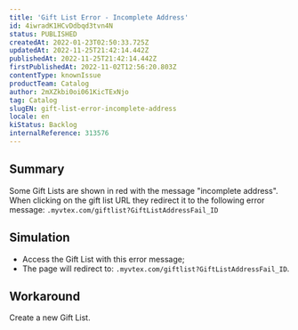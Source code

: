 ```yaml
---
title: 'Gift List Error - Incomplete Address'
id: 4iwradK1HCvDdbqd3tvn4N
status: PUBLISHED
createdAt: 2022-01-23T02:50:33.725Z
updatedAt: 2022-11-25T21:42:14.442Z
publishedAt: 2022-11-25T21:42:14.442Z
firstPublishedAt: 2022-11-02T12:56:20.803Z
contentType: knownIssue
productTeam: Catalog
author: 2mXZkbi0oi061KicTExNjo
tag: Catalog
slugEN: gift-list-error-incomplete-address
locale: en
kiStatus: Backlog
internalReference: 313576
---
```


## Summary


Some Gift Lists are shown in red with the message "incomplete address". When clicking on the gift list URL they redirect it to the following error message: `.myvtex.com/giftlist?GiftListAddressFail_ID`



## Simulation


- Access the Gift List with this error message;
- The page will redirect to: `.myvtex.com/giftlist?GiftListAddressFail_ID`.



## Workaround


Create a new Gift List.

